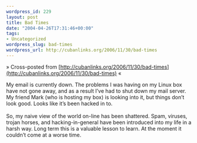 ```yaml
--- 
wordpress_id: 229
layout: post
title: Bad Times
date: "2004-04-26T17:31:46+00:00"
tags: 
- Uncategorized
wordpress_slug: bad-times
wordpress_url: http://cubanlinks.org/2006/11/30/bad-times
---
```

&raquo; Cross-posted from [http://cubanlinks.org/2006/11/30/bad-times](http://cubanlinks.org/2006/11/30/bad-times) &laquo;

<p>My email is currently down.  The problems I was having on my Linux box have not gone away, and as a result I&#8217;ve had to shut down my mail server.  My friend Mark (who is hosting my box) is looking into it, but things don&#8217;t look good.  Looks like it&#8217;s been hacked in to.
<br/><br/>
So, my naive view of the world on-line has been shattered.  Spam, viruses, trojan horses, and hacking-in-general have been introduced into my life in a harsh way.  Long term this is a valuable lesson to learn.  At the moment it couldn&#8217;t come at a worse time.</p>

